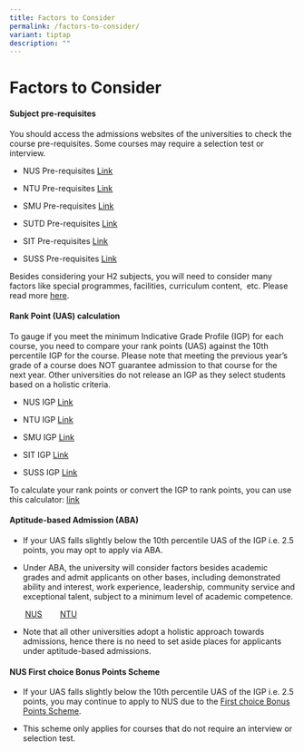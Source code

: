 ```yaml
---
title: Factors to Consider
permalink: /factors-to-consider/
variant: tiptap
description: ""
---
```

<h1>Factors to Consider</h1>
<h4>Subject pre-requisites</h4>
<p>You should access the admissions websites of the universities to check
the course pre-requisites. Some courses may require a selection test or
interview.</p>
<ul>
<li>
<p>NUS Pre-requisites <a href="https://www.nus.edu.sg/oam/admissions/before-you-apply/programme-prerequisites" class="wixui-rich-text__text" rel="noreferrer noopener" target="_blank"><u>Link</u></a>
</p>
</li>
<li>
<p>NTU Pre-requisites <a href="https://www3.ntu.edu.sg/corpcomms2/releases/16%20May%202005%20Univ%20Adm%20Fwk%20under%20new%20A-level%20curriculum%20(Annex%20C).pdf" class="wixui-rich-text__text" rel="noreferrer noopener" target="_blank"><u>Link</u></a>
</p>
</li>
<li>
<p>SMU Pre-requisites <a href="http://admissions.smu.edu.sg/admissions/singapore-cambridge-gce-a-level" class="wixui-rich-text__text" rel="noreferrer noopener" target="_blank"><u>Link</u></a>
</p>
</li>
<li>
<p>SUTD Pre-requisites <a href="https://www.sutd.edu.sg/Admissions/Undergraduate/Application/Admissions-Requirements/Singapore-Cambridge-GCE-A-Level" class="wixui-rich-text__text" rel="noreferrer noopener" target="_blank"><u>Link</u></a>
</p>
</li>
<li>
<p>SIT Pre-requisites <a href="https://www.singaporetech.edu.sg/admissions/undergraduate/requirements/a-levels" class="wixui-rich-text__text" rel="noreferrer noopener" target="_blank"><u>Link</u></a>
</p>
</li>
<li>
<p>SUSS Pre-requisites <a href="https://www.suss.edu.sg/programme-finder?page=1&amp;area=all&amp;schools=all&amp;t=programmes&amp;types=dft&amp;sort=date" class="wixui-rich-text__text" rel="noreferrer noopener" target="_blank"><u>Link</u></a>
</p>
</li>
</ul>
<p>Besides considering your H2 subjects, you will need to consider many factors
like special programmes, facilities, curriculum content,&nbsp; etc. Please
read more <a href="https://ecg.nanyangjc.moe.edu.sg/key-factors-to-consider/" class="wixui-rich-text__text" rel="noreferrer noopener" target="_blank"><u>here</u></a>.</p>
<h4>Rank Point (UAS) calculation</h4>
<p>To gauge if you meet the minimum Indicative Grade Profile (IGP) for each
course, you need to compare your rank points (UAS) against the 10th percentile
IGP for the course. Please note that meeting the previous year’s grade
of a course does NOT guarantee admission to that course for the next year.
Other universities do not release an IGP as they select students based
on a holistic criteria.</p>
<ul>
<li>
<p>NUS IGP <a href="http://www.nus.edu.sg/oam/undergraduate-programmes/indicative-grade-profile-(igp)" class="wixui-rich-text__text" rel="noreferrer noopener" target="_blank"><u>Link</u></a>&nbsp;</p>
</li>
<li>
<p>NTU IGP <a href="https://www.ntu.edu.sg/admissions/undergraduate/indicative-grade-profile" class="wixui-rich-text__text" rel="noreferrer noopener" target="_blank"><u>Link</u></a>&nbsp;</p>
</li>
<li>
<p>SMU IGP <a href="https://admissions.smu.edu.sg/admissions/indicative-grade-profiles-igp" class="wixui-rich-text__text" rel="noreferrer noopener" target="_blank"><u>Link</u></a>&nbsp;</p>
</li>
<li>
<p>SIT IGP <a href="https://www.singaporetech.edu.sg/sites/default/files/2021-01/SIT_Indicative_Grade_Profile_0.pdf" class="wixui-rich-text__text" rel="noreferrer noopener" target="_blank"><u>Link</u></a>
</p>
</li>
<li>
<p>SUSS IGP <a href="https://www.suss.edu.sg/full-time-undergraduate/admissions/indicative-grade-profile-igp" class="wixui-rich-text__text" rel="noreferrer noopener" target="_blank"><u>Link</u></a>
</p>
</li>
</ul>
<p>To calculate your rank points or convert the IGP to rank points, you can
use this calculator: <a href="https://www.sgunistats.com/calculator" class="wixui-rich-text__text" rel="noreferrer noopener" target="_blank"><u>link</u></a>
</p>
<h4>Aptitude-based Admission (ABA)</h4>
<ul>
<li>
<p>If your UAS falls slightly below the 10th percentile UAS of the IGP i.e.
2.5 points, you may opt to apply via ABA.​</p>
</li>
<li>
<p>​​Under ABA, the university will consider factors besides academic grades
and admit applicants on other bases, including demonstrated ability and
interest, work experience, leadership, community service and exceptional
talent, subject to a minimum level of academic competence.</p>
</li>
</ul>
<p>&nbsp; &nbsp; &nbsp; &nbsp;<a href="http://www.nus.edu.sg/oam/undergraduate-programmes/aptitude-based-admission" class="wixui-rich-text__text" rel="noreferrer noopener" target="_blank"><u>NUS</u></a>&nbsp;
&nbsp; &nbsp; &nbsp; <a href="https://www3.ntu.edu.sg/oad2/website_files/DA.pdf" class="wixui-rich-text__text" rel="noreferrer noopener" target="_blank"><u>NTU</u></a>
</p>
<ul>
<li>
<p>Note that all other universities adopt a holistic approach towards admissions,
hence there is no need to set aside places for applicants under aptitude-based
admissions.</p>
</li>
</ul>
<h4>NUS First choice Bonus Points Scheme</h4>
<ul>
<li>
<p>If your UAS falls slightly below the 10th percentile UAS of the IGP i.e.
2.5 points, you may continue to apply to NUS due to the&nbsp;<a href="http://www.nus.edu.sg/oam/undergraduate-programmes/1st-Choice" class="wixui-rich-text__text" rel="noreferrer noopener" target="_blank"><u>First choice Bonus Points Scheme</u></a>.</p>
</li>
<li>
<p>This scheme only applies for courses that do not require an interview
or selection test.</p>
</li>
</ul>
<p></p>